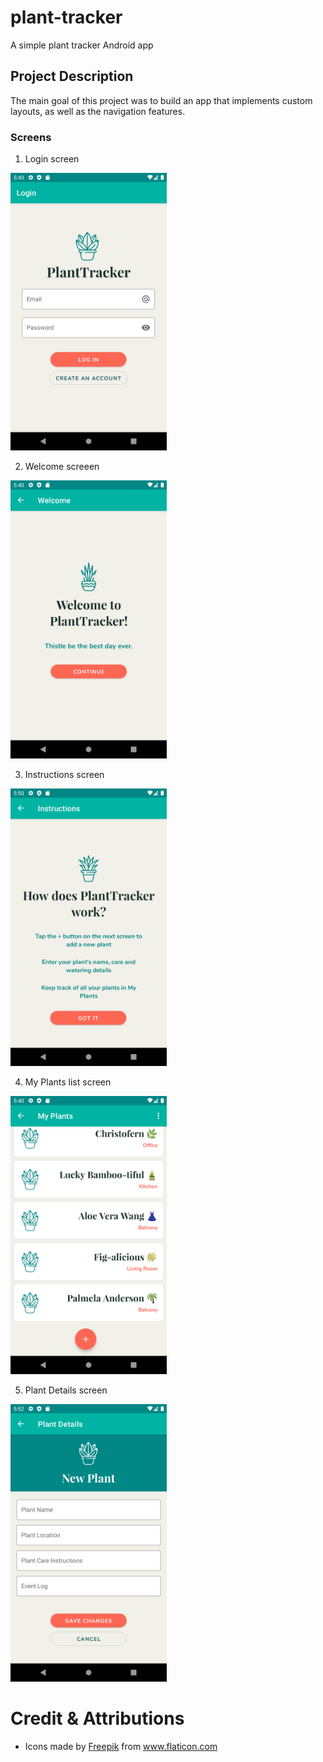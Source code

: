 # plant-tracker
A simple plant tracker Android app

## Project Description 
The main goal of this project was to build an app that implements custom layouts, as well as the navigation features. 

### Screens
1. Login screen

[<img src="/screenshots/login.png" width="250"/>](/screenshots/login.png)
  
2. Welcome screeen

[<img src="/screenshots/welcome.png" width="250"/>](/screenshots/welcome.png)

3. Instructions screen

[<img src="/screenshots/instructions.png" width="250"/>](/screenshots/instructions.png)

4. My Plants list screen

[<img src="/screenshots/list.png" width="250"/>](/screenshots/list.png)

5. Plant Details screen

[<img src="/screenshots/detail.png" width="250"/>](/screenshots/detail.png)


# Credit & Attributions
- Icons made by <a href="https://www.flaticon.com/authors/freepik" title="Freepik">Freepik</a> from <a href="https://www.flaticon.com/" title="Flaticon"> www.flaticon.com</a>
